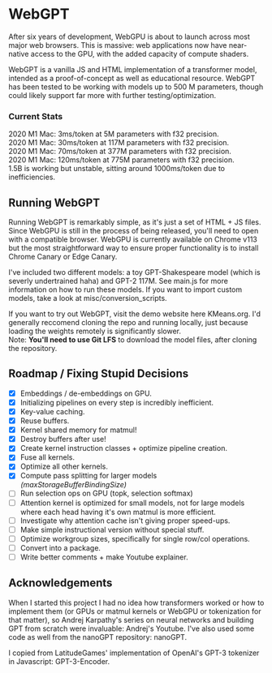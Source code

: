 # WebGPT

After six years of development, WebGPU is about to launch across most major web browsers. This is massive: web applications now have near-native access to the GPU, with the added capacity of compute shaders.

WebGPT is a vanilla JS and HTML implementation of a transformer model, intended as a proof-of-concept as well as educational resource. WebGPT has been tested to be working with models up to 500 M parameters, though could likely support far more with further testing/optimization.

### Current Stats
2020 M1 Mac: 3ms/token at 5M parameters with f32 precision.  
2020 M1 Mac: 30ms/token at 117M parameters with f32 precision.  
2020 M1 Mac: 70ms/token at 377M parameters with f32 precision.  
2020 M1 Mac: 120ms/token at 775M parameters with f32 precision.  
1.5B is working but unstable, sitting around 1000ms/token due to inefficiencies.  

## Running WebGPT

Running WebGPT is remarkably simple, as it's just a set of HTML + JS files. Since WebGPU is still in the process of being released, you'll need to open with a compatible browser. WebGPU is currently available on Chrome v113 but the most straightforward way to ensure proper functionality is to install Chrome Canary or Edge Canary.

I've included two different models: a toy GPT-Shakespeare model (which is severly undertrained haha) and GPT-2 117M. See main.js for more information on how to run these models. If you want to import custom models, take a look at misc/conversion_scripts.

If you want to try out WebGPT, visit the demo website here KMeans.org. I'd generally reccomend cloning the repo and running locally, just because loading the weights remotely is significantly slower.  
Note: **You'll need to use Git LFS** to download the model files, after cloning the repository.

## Roadmap / Fixing Stupid Decisions

- [x] Embeddings / de-embeddings on GPU.
- [x] Initializing pipelines on every step is incredibly inefficient.
- [x] Key-value caching.
- [x] Reuse buffers.
- [x] Kernel shared memory for matmul!
- [x] Destroy buffers after use!
- [x] Create kernel instruction classes + optimize pipeline creation.
- [X] Fuse all kernels.
- [X] Optimize all other kernels.
- [X] Compute pass splitting for larger models _(maxStorageBufferBindingSize)_
- [ ] Run selection ops on GPU (topk, selection softmax)
- [ ] Attention kernel is optimized for small models, not for large models where each head having it's own matmul is more efficient.
- [ ] Investigate why attention cache isn't giving proper speed-ups.
- [ ] Make simple instructional version without special stuff.
- [ ] Optimize workgroup sizes, specifically for single row/col operations.
- [ ] Convert into a package.
- [ ] Write better comments + make Youtube explainer.

## Acknowledgements

When I started this project I had no idea how transformers worked or how to implement them (or GPUs or matmul kernels or WebGPU or tokenization for that matter), so Andrej Karpathy's series on neural networks and building GPT from scratch were invaluable: Andrej's Youtube. I've also used some code as well from the nanoGPT repository: nanoGPT.

I copied from LatitudeGames' implementation of OpenAI's GPT-3 tokenizer in Javascript: GPT-3-Encoder.

